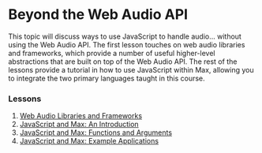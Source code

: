 # Beyond the Web Audio API

This topic will discuss ways to use JavaScript to handle audio... without using
the Web Audio API.  The first lesson touches on web audio libraries and
frameworks, which provide a number of useful higher-level abstractions that are
built on top of the Web Audio API.  The rest of the lessons provide a tutorial
in how to use JavaScript within Max, allowing you to integrate the two primary
languages taught in this course.  

### Lessons

1. [Web Audio Libraries and Frameworks](1.web-audio-libraries-and-frameworks.html)
2. [JavaScript and Max: An Introduction](2.javascript-and-max-an-introduction.html)
3. [JavaScript and Max: Functions and Arguments](3.javascript-and-max-functions-and-arguments.html)
4. [JavaScript and Max: Example Applications](4.javascript-and-max-example-applications.html)
